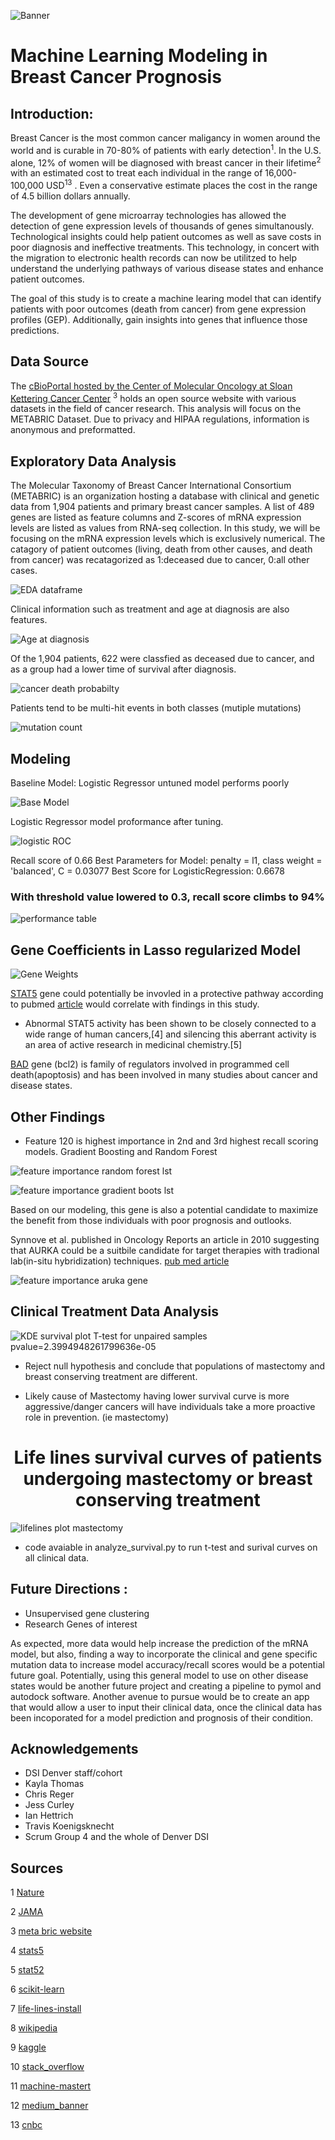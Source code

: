 
![Banner](images/Banner.png)

# Machine Learning Modeling in Breast Cancer Prognosis 


## Introduction:
Breast Cancer is the most common cancer maligancy in women around the world and is curable in 70-80% of patients with early detection<sup>1</sup>.  In the U.S. alone, 12% of women will be diagnosed with breast cancer in their lifetime<sup>2</sup>  with an estimated cost to treat each individual in the range of 16,000-100,000 USD<sup>13</sup> .  Even a conservative estimate places the cost in the range of 4.5 billion dollars annually.  

The development of gene microarray technologies has allowed the detection of gene expression levels of thousands of genes simultanously.  Technological insights could help patient outcomes as well as save costs in poor diagnosis and ineffective treatments. This technology, in concert with the migration to electronic health records can now be utilitzed to help understand the underlying pathways of various disease states and enhance patient outcomes.

The goal of this study is to create a machine learing model that can identify patients with poor outcomes (death from cancer) from gene expression profiles (GEP).  Additionally, gain insights into genes that influence those predictions.

## Data Source

The [cBioPortal hosted by the Center of Molecular Oncology at Sloan Kettering Cancer Center](https://www.cbioportal.org/datasets) <sup>3</sup> holds an open source website with various datasets in the field of cancer research.  This analysis will focus on the METABRIC Dataset. Due to privacy and HIPAA regulations, information is anonymous and preformatted.



<!-- Beast cancer has previously been classifed based on tumor type (ductal, lobular infiltrating carcinoa, etc), HER2 receptor status, histological grade and others.  Recenlty, with cheaper, faster, and more abundant sequencing technology, the possibility of gene expression profiling (GEP) has loomed as a possible diagnostic tool. __With the complex nature of biological pathways, machine learning and big data could be the tool to elucidate the obscure pathways that have not been discovered. -->



## Exploratory Data Analysis

The Molecular Taxonomy of Breast Cancer International Consortium (METABRIC) is an organization hosting a database  with clinical and genetic data from 1,904 patients and primary breast cancer samples.   A list of 489 genes are listed as feature columns and Z-scores of mRNA expression levels are listed as values from RNA-seq collection. In this study, we will be focusing on the mRNA expression levels which is exclusively numerical. The catagory of patient outcomes (living, death from other causes, and death from cancer) was recatagorized as 1:deceased due to cancer, 0:all other cases.


![EDA dataframe](images/EDA_cap3.png)

Clinical information such as treatment and age at diagnosis are also features. 

![Age at diagnosis](images/age_at_diagnosis_density.png)

Of the 1,904 patients, 622 were classfied as deceased due to cancer, and as a group had a lower time of survival after diagnosis.

![cancer death probabilty](images/probability_density_cancer_death_non_cancer_death.png)

Patients tend to be multi-hit events in both classes (mutiple mutations)

![mutation count](images/Mutation_count.png)


## Modeling 

Baseline Model: Logistic Regressor
    untuned model performs poorly

![Base Model](images/Base_Model_Report.png)


Logistic Regressor model proformance after tuning.


![logistic ROC](images/Logistic_Regression_ROC_curve.png)

Recall score of 0.66 
Best Parameters for Model: penalty = l1, class weight = 'balanced', C = 0.03077
Best Score for LogisticRegression: 0.6678

### With threshold value lowered to 0.3, recall score climbs to 94%


![performance table](images/perform_table.png)



## Gene Coefficients in Lasso regularized Model


![Gene Weights](images/capstone3_coefficients.png)

[STAT5](https://pubmed.ncbi.nlm.nih.gov/23161573/) gene could potentially be invovled in a protective pathway according to pubmed [article](https://pubmed.ncbi.nlm.nih.gov/23161573/) would correlate with findings in this study.

* Abnormal STAT5 activity has been shown to be closely connected to a wide range of human cancers,[4] and silencing this aberrant activity is an area of active research in medicinal chemistry.[5]


[BAD](https://www.ncbi.nlm.nih.gov/gene?Db=gene&Cmd=DetailsSearch&Term=572) gene (bcl2) is family of regulators involved in programmed cell death(apoptosis) and has been involved in many studies about cancer and disease states.




## Other Findings

* Feature 120 
 is highest importance in 2nd and 3rd highest recall scoring models. Gradient Boosting and Random Forest



![feature importance random forest lst](images/random_forest_feature_importance.png)

![feature importance gradient boots lst](images/gradient_boost_feature_importance.png)

Based on our modeling, this gene is also a potential candidate to maximize the benefit from those individuals with poor prognosis and outlooks.

Synnove et al. published in Oncology Reports an article in 2010 suggesting that AURKA could be a suitbile candidate for target therapies with tradional lab(in-situ hybridization) techniques.  [pub med article](https://pubmed.ncbi.nlm.nih.gov/20043089/#:~:text=AURKA%20gene%20amplification%20is%20a,therapies%20with%20Aurora%2DA%20inhibitors.)  


![feature importance aruka gene](images/Aruka_gene.png)


## Clinical Treatment Data Analysis
![KDE survival plot](images/KDE_mastectomy.png)
T-test for unpaired samples
pvalue=2.3994948261799636e-05

* Reject null hypothesis and conclude that populations of mastectomy and breast conserving treatment are different.

* Likely cause of Mastectomy having lower survival curve is more aggressive/danger cancers will have individuals take a more proactive role in prevention. (ie mastectomy)

<h1 align="center">Life lines survival curves of patients undergoing mastectomy or breast conserving treatment</h1>

![lifelines plot mastectomy](images/surivival_mastectomy.png)

* code avaiable in analyze_survival.py to run t-test and surival curves on all clinical data. 


## Future Directions :

* Unsupervised gene clustering
* Research Genes of interest


As expected, more data would help increase the prediction of the mRNA model, but also, finding a way to incorporate the clinical and gene specific mutation data to increase model accuracy/recall scores would be a potential future goal.  Potentially, using this general model to use on other disease states would be another future project and creating a pipeline to pymol and autodock software. Another avenue to pursue would be to create an app that would allow a user to input their clinical data, once the clinical data has been incoporated for a model prediction and prognosis of their condition.


## Acknowledgements
* DSI Denver staff/cohort
* Kayla Thomas
* Chris Reger
* Jess Curley
* Ian Hettrich
* Travis Koenigsknecht
* Scrum Group 4 and the whole of Denver DSI

## Sources

1 [Nature](https://www.nature.com/articles/s41572-019-0111-2)  

2 [JAMA](https://jamanetwork.com/journals/jama/article-abstract/2721183)  

3 [meta bric website](https://www.cbioportal.org/study/summary?id=brca_metabric) 

4 [stats5](https://erc.bioscientifica.com/view/journals/erc/15/2/367.xml)

5 [stat52](https://www.ncbi.nlm.nih.gov/pmc/articles/PMC3233979/)

6 [scikit-learn](https://scikit-learn.org/)

7 [life-lines-install](https://lifelines.readthedocs.io/en/latest/fitters/univariate/KaplanMeierFitter.html?highlight=KaplanMeierFitter)

8 [wikipedia](https://en.wikipedia.org/wiki/Aurora_A_kinase)

9 [kaggle](https://www.kaggle.com/raghadalharbi/breast-cancer-gene-expression-profiles-metabric)

10 [stack_overflow](https://stackoverflow.com/)

11 [machine-mastert](https://machinelearningmastery.com)

12 [medium_banner](https://medium.com/berkeleyischool/breast-cancer-genetic-testing-and-privacy-476b799e5f86)

13 [cnbc](https://www.cnbc.com/2020/10/22/how-much-breast-cancer-treatment-costs-even-with-health-insurance-.html#:~:text=More%20than%20275%2C000%20women%20in,anywhere%20between%20%2420%2C000%20and%20%24100%2C000)





<!-- 
![Banner](images/Banner.png)

# capstone2


## Introduction:
Breast Cancer is the most common cancer maligancy in women around the world and is curable in 70-80% of patients with early detection.  In the U.S. alone, roughly 2.1 million individuals are affected.  The development of gene microarray technologies has allowed the detection of gene expression amoung thousands of genes simultanously.  Technological insights could help patient outcomes as well as save costs in non-effective treatments. This technology in concert with the migration to electronic health records can now be utilitzed to help understand the underlying pathways and outcomes of various disease states and patient outcomes. -->



<!-- Beast cancer has previously been classifed based on tumor type (ductal, lobular infiltrating carcinoa, etc), HER2 receptor status, histological grade and others.  Recenlty, with cheaper, faster, and more abundant sequencing technology, the possibility of gene expression profiling (GEP) has loomed as a possible diagnostic tool. __With the complex nature of biological pathways, machine learning and big data could be the tool to elucidate the obscure pathways that have not been discovered. -->

<!-- *in silica solutions faster and more effective that laboratory processing
*could save costs of treatment if high risk individuals are identified early and a proactive treament plan can be made.
*breast cancer data could provide insights into other forms of cancer

In this study we will be trying to find gene expression profiles in patients with poor outcomes (death by cancer) 


## Exploratory Data Analysis

The Molecular Taxonomy of Breast Cancer International Consortium (METABRIC) is an organization hosting a database  with clinical and genetic data from 1,904 primary breast cancer samples.  Genes are listed as feature columns and Z-scores of mRNA expression levels are listed as values. In this study, we will be focusing on the mRNA expression levels



![EDA dataframe](images/EDA_df.png)

Clinical information such as treatment and age at diagnosis are also features. 

![Age at diagnosis](images/age_at_diagnosis_density.png)

Of the 1,904 patients, 622 were classfied as deceased due to cancer. and as a group had a lower time of survival after diagnosis.

![cancer death probabilty](images/probability_density_cancer_death_non_cancer_death.png)

Also noteworthy, these tend to be multi-hit events ie mutiple mutations

![mutation count](images/Mutation_count.png)

Surival of all 1,904 patients

![survival plot](images/kmf_survival_plt.png) -->















